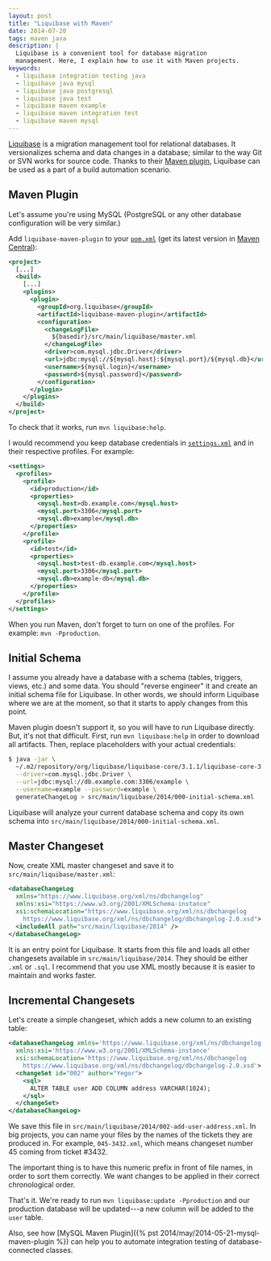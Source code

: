 ```yaml
---
layout: post
title: "Liquibase with Maven"
date: 2014-07-20
tags: maven java
description: |
  Liquibase is a convenient tool for database migration
  management. Here, I explain how to use it with Maven projects.
keywords:
  - liquibase integration testing java
  - liquibase java mysql
  - liquibase java postgresql
  - liquibase java test
  - liquibase maven example
  - liquibase maven integration test
  - liquibase maven mysql
---
```


[Liquibase](https://www.liquibase.org) is a migration management tool
for relational databases. It versionalizes schema and data changes in
a database; similar to the way Git or SVN works for source code.
Thanks to their [Maven plugin](https://www.liquibase.org/documentation/maven/),
Liquibase can be used as a part
of a build automation scenario.

<!--more-->

## Maven Plugin

Let's assume you're using MySQL (PostgreSQL or any other
database configuration will be very similar.)

Add `liquibase-maven-plugin`
to your [`pom.xml`](https://maven.apache.org/pom.html) (get its latest
version in [Maven Central](http://search.maven.org/)):

```xml
<project>
  [...]
  <build>
    [...]
    <plugins>
      <plugin>
        <groupId>org.liquibase</groupId>
        <artifactId>liquibase-maven-plugin</artifactId>
        <configuration>
          <changeLogFile>
            ${basedir}/src/main/liquibase/master.xml
          </changeLogFile>
          <driver>com.mysql.jdbc.Driver</driver>
          <url>jdbc:mysql://${mysql.host}:${mysql.port}/${mysql.db}</url>
          <username>${mysql.login}</username>
          <password>${mysql.password}</password>
        </configuration>
      </plugin>
    </plugins>
  </build>
</project>
```

To check that it works, run `mvn liquibase:help`.

I would recommend you keep database credentials
in [`settings.xml`](https://maven.apache.org/settings.html)
and  in their respective profiles. For example:

```xml
<settings>
  <profiles>
    <profile>
      <id>production</id>
      <properties>
        <mysql.host>db.example.com</mysql.host>
        <mysql.port>3306</mysql.port>
        <mysql.db>example</mysql.db>
      </properties>
    </profile>
    <profile>
      <id>test</id>
      <properties>
        <mysql.host>test-db.example.com</mysql.host>
        <mysql.port>3306</mysql.port>
        <mysql.db>example-db</mysql.db>
      </properties>
    </profile>
  </profiles>
</settings>
```

When you run Maven, don't forget to turn
on one of the profiles. For example: `mvn -Pproduction`.

## Initial Schema

I assume you already have a database with
a schema (tables, triggers, views, etc.) and some data.
You should "reverse engineer" it and create an initial schema
file for Liquibase. In other words, we should inform Liquibase
where we are at the moment, so that it starts to apply
changes from this point.

Maven plugin doesn't support it, so you will have to run
Liquibase directly. But, it's not that difficult. First,
run `mvn liquibase:help` in order to download all artifacts.
Then, replace placeholders with your actual credentials:

```bash
$ java -jar \
  ~/.m2/repository/org/liquibase/liquibase-core/3.1.1/liquibase-core-3.1.1.jar \
  --driver=com.mysql.jdbc.Driver \
  --url=jdbc:mysql://db.example.com:3306/example \
  --username=example --password=example \
  generateChangeLog > src/main/liquibase/2014/000-initial-schema.xml
```

Liquibase will analyze your current database schema
and copy its own schema into `src/main/liquibase/2014/000-initial-schema.xml`.

## Master Changeset

Now, create XML master changeset and save it to `src/main/liquibase/master.xml`:

```xml
<databaseChangeLog
  xmlns="https://www.liquibase.org/xml/ns/dbchangelog"
  xmlns:xsi="https://www.w3.org/2001/XMLSchema-instance"
  xsi:schemaLocation="https://www.liquibase.org/xml/ns/dbchangelog
    https://www.liquibase.org/xml/ns/dbchangelog/dbchangelog-2.0.xsd">
  <includeAll path="src/main/liquibase/2014" />
</databaseChangeLog>
```

It is an entry point for Liquibase. It starts from this file
and loads all other changesets available in `src/main/liquibase/2014`.
They should be either `.xml` or `.sql`. I recommend that you use
XML mostly because it is easier to maintain and works faster.

## Incremental Changesets

Let's create a simple changeset, which adds a new column to an existing table:

```xml
<databaseChangeLog xmlns='https://www.liquibase.org/xml/ns/dbchangelog'
  xmlns:xsi='https://www.w3.org/2001/XMLSchema-instance'
  xsi:schemaLocation='https://www.liquibase.org/xml/ns/dbchangelog
    https://www.liquibase.org/xml/ns/dbchangelog/dbchangelog-2.0.xsd'>
  <changeSet id="002" author="Yegor">
    <sql>
      ALTER TABLE user ADD COLUMN address VARCHAR(1024);
    </sql>
  </changeSet>
</databaseChangeLog>
```

We save this file in `src/main/liquibase/2014/002-add-user-address.xml`.
In big projects, you can name your files by the names of the tickets
they are produced in. For example, `045-3432.xml`, which means changeset
number 45 coming from ticket #3432.

The important thing is to have this numeric prefix in front of file names,
in order to sort them correctly. We want changes to be applied in their
correct chronological order.

That's it. We're ready to run `mvn liquibase:update -Pproduction` and
our production database will be updated---a new column will be
added to the `user` table.

Also, see how [MySQL Maven Plugin]({% pst 2014/may/2014-05-21-mysql-maven-plugin %})
can help you to automate integration testing of database-connected classes.

